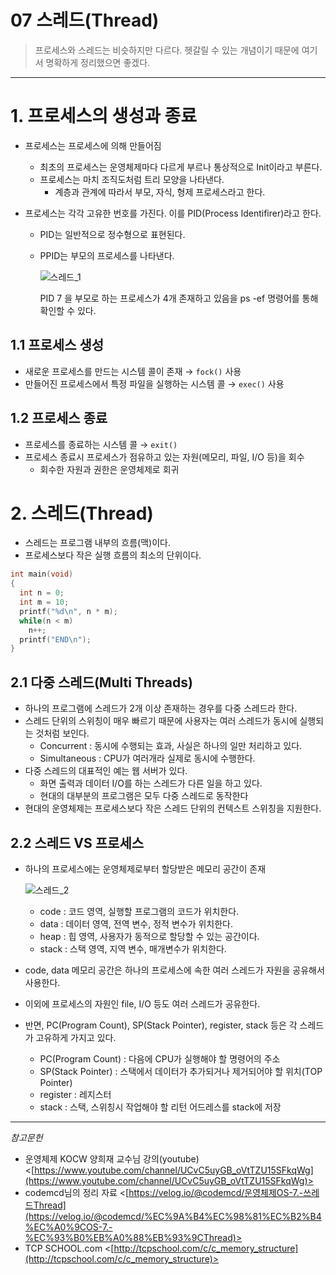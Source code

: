 # 07 스레드(Thread)

> 프로세스와 스레드는 비슷하지만 다르다. 헷갈릴 수 있는 개념이기 때문에 여기서 명확하게 정리했으면 좋겠다.

---

# 1. 프로세스의 생성과 종료

- 프로세스는 프로세스에 의해 만들어짐
  - 최초의 프로세스는 운영체제마다 다르게 부르나 통상적으로 Init이라고 부른다.
  - 프로세스는 마치 조직도처럼 트리 모양을 나타낸다.
    - 계층과 관계에 따라서 부모, 자식, 형제 프로세스라고 한다.
- 프로세스는 각각 고유한 번호를 가진다. 이를 PID(Process Identifirer)라고 한다.

  - PID는 일반적으로 정수형으로 표현된다.
  - PPID는 부모의 프로세스를 나타낸다.

    ![스레드_1](https://user-images.githubusercontent.com/60249222/125082026-a5ee3200-e101-11eb-8198-007ce6e3ad18.png)

    PID 7 을 부모로 하는 프로세스가 4개 존재하고 있음을 ps -ef 명령어를 통해 확인할 수 있다.

## 1.1 프로세스 생성

- 새로운 프로세스를 만드는 시스템 콜이 존재 → `fock()` 사용
- 만들어진 프로세스에서 특정 파일을 실행하는 시스템 콜 → `exec()` 사용

## 1.2 프로세스 종료

- 프로세스를 종료하는 시스템 콜 → `exit()`
- 프로세스 종료시 프로세스가 점유하고 있는 자원(메모리, 파일, I/O 등)을 회수
  - 회수한 자원과 권한은 운영체제로 회귀

# 2. 스레드(Thread)

- 스레드는 프로그램 내부의 흐름(맥)이다.
- 프로세스보다 작은 실행 흐름의 최소의 단위이다.

```c
int main(void)
{
  int n = 0;
  int m = 10;
  printf("%d\n", n * m);
  while(n < m)
    n++;
  printf("END\n");
}
```

## 2.1 다중 스레드(Multi Threads)

- 하나의 프로그램에 스레드가 2개 이상 존재하는 경우를 다중 스레드라 한다.
- 스레드 단위의 스위칭이 매우 빠르기 때문에 사용자는 여러 스레드가 동시에 실행되는 것처럼 보인다.
  - Concurrent : 동시에 수행되는 효과, 사실은 하나의 일만 처리하고 있다.
  - Simultaneous : CPU가 여러개라 실제로 동시에 수행한다.
- 다중 스레드의 대표적인 예는 웹 서버가 있다.
  - 화면 출력과 데이터 I/O를 하는 스레드가 다른 일을 하고 있다.
  - 현대의 대부분의 프로그램은 모두 다중 스레드로 동작한다
- 현대의 운영체제는 프로세스보다 작은 스레드 단위의 컨텍스트 스위칭을 지원한다.

## 2.2 스레드 VS 프로세스

- 하나의 프로세스에는 운영체제로부터 할당받은 메모리 공간이 존재

  ![스레드_2](https://user-images.githubusercontent.com/60249222/125082056-aedf0380-e101-11eb-99c9-1f66f87b7e4c.png)

  - code : 코드 영역, 실행할 프로그램의 코드가 위치한다.
  - data : 데이터 영역, 전역 변수, 정적 변수가 위치한다.
  - heap : 힙 영역, 사용자가 동적으로 할당할 수 있는 공간이다.
  - stack : 스택 영역, 지역 변수, 매개변수가 위치한다.

- code, data 메모리 공간은 하나의 프로세스에 속한 여러 스레드가 자원을 공유해서 사용한다.
- 이외에 프로세스의 자원인 file, I/O 등도 여러 스레드가 공유한다.
- 반면, PC(Program Count), SP(Stack Pointer), register, stack 등은 각 스레드가 고유하게 가지고 있다.
  - PC(Program Count) : 다음에 CPU가 실행해야 할 명령어의 주소
  - SP(Stack Pointer) : 스택에서 데이터가 추가되거나 제거되어야 할 위치(TOP Pointer)
  - register : 레지스터
  - stack : 스택, 스위칭시 작업해야 할 리턴 어드레스를 stack에 저장

---

_참고문헌_

- 운영체제 KOCW 양희재 교수님 강의(youtube) <[https://www.youtube.com/channel/UCvC5uyGB_oVtTZU15SFkqWg](https://www.youtube.com/channel/UCvC5uyGB_oVtTZU15SFkqWg)>
- codemcd님의 정리 자료 <[https://velog.io/@codemcd/운영체제OS-7.-쓰레드Thread](https://velog.io/@codemcd/%EC%9A%B4%EC%98%81%EC%B2%B4%EC%A0%9COS-7.-%EC%93%B0%EB%A0%88%EB%93%9CThread)>
- TCP SCHOOL.com <[http://tcpschool.com/c/c_memory_structure](http://tcpschool.com/c/c_memory_structure)>
